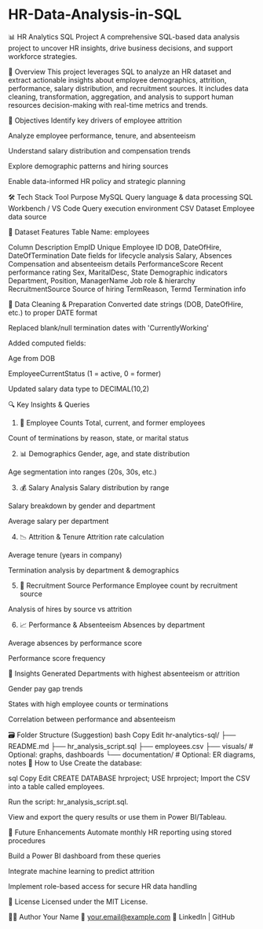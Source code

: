 # HR-Data-Analysis-in-SQL

📊 HR Analytics SQL Project
A comprehensive SQL-based data analysis project to uncover HR insights, drive business decisions, and support workforce strategies.

🧾 Overview
This project leverages SQL to analyze an HR dataset and extract actionable insights about employee demographics, attrition, performance, salary distribution, and recruitment sources. It includes data cleaning, transformation, aggregation, and analysis to support human resources decision-making with real-time metrics and trends.

🎯 Objectives
Identify key drivers of employee attrition

Analyze employee performance, tenure, and absenteeism

Understand salary distribution and compensation trends

Explore demographic patterns and hiring sources

Enable data-informed HR policy and strategic planning

🛠️ Tech Stack
Tool	Purpose
MySQL	Query language & data processing
SQL Workbench / VS Code	Query execution environment
CSV Dataset	Employee data source

📂 Dataset Features
Table Name: employees

Column	Description
EmpID	Unique Employee ID
DOB, DateOfHire, DateOfTermination	Date fields for lifecycle analysis
Salary, Absences	Compensation and absenteeism details
PerformanceScore	Recent performance rating
Sex, MaritalDesc, State	Demographic indicators
Department, Position, ManagerName	Job role & hierarchy
RecruitmentSource	Source of hiring
TermReason, Termd	Termination info

🧹 Data Cleaning & Preparation
Converted date strings (DOB, DateOfHire, etc.) to proper DATE format

Replaced blank/null termination dates with 'CurrentlyWorking'

Added computed fields:

Age from DOB

EmployeeCurrentStatus (1 = active, 0 = former)

Updated salary data type to DECIMAL(10,2)

🔍 Key Insights & Queries
1. 📌 Employee Counts
Total, current, and former employees

Count of terminations by reason, state, or marital status

2. 📊 Demographics
Gender, age, and state distribution

Age segmentation into ranges (20s, 30s, etc.)

3. 💰 Salary Analysis
Salary distribution by range

Salary breakdown by gender and department

Average salary per department

4. 📉 Attrition & Tenure
Attrition rate calculation

Average tenure (years in company)

Termination analysis by department & demographics

5. 🧲 Recruitment Source Performance
Employee count by recruitment source

Analysis of hires by source vs attrition

6. 📈 Performance & Absenteeism
Absences by department

Average absences by performance score

Performance score frequency

🧠 Insights Generated
Departments with highest absenteeism or attrition

Gender pay gap trends

States with high employee counts or terminations

Correlation between performance and absenteeism

🗃️ Folder Structure (Suggestion)
bash
Copy
Edit
hr-analytics-sql/
├── README.md
├── hr_analysis_script.sql
├── employees.csv
├── visuals/               # Optional: graphs, dashboards
└── documentation/         # Optional: ER diagrams, notes
🚀 How to Use
Create the database:

sql
Copy
Edit
CREATE DATABASE hrproject;
USE hrproject;
Import the CSV into a table called employees.

Run the script: hr_analysis_script.sql.

View and export the query results or use them in Power BI/Tableau.

🔮 Future Enhancements
Automate monthly HR reporting using stored procedures

Build a Power BI dashboard from these queries

Integrate machine learning to predict attrition

Implement role-based access for secure HR data handling

📄 License
Licensed under the MIT License.

🙋‍♂️ Author
Your Name
📧 your.email@example.com
🔗 LinkedIn | GitHub
